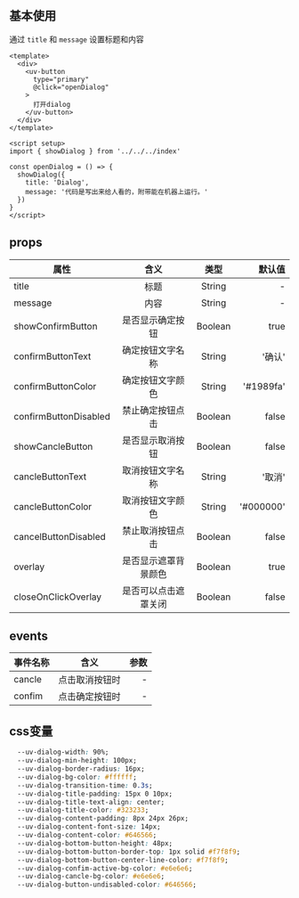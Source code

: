 <script setup>
import useCompStore from '../store/copname.js'
import { onMounted } from 'vue'
const compStore =useCompStore()

onMounted(()=>{
  compStore.updateName('dialog')
})

</script>

## 基本使用

通过 `title` 和 `message` 设置标题和内容

```vue
<template>
  <div>
    <uv-button
      type="primary"
      @click="openDialog"
    >
      打开dialog
    </uv-button>
  </div>
</template>

<script setup>
import { showDialog } from '../../../index'

const openDialog = () => {
  showDialog({
    title: 'Dialog',
    message: '代码是写出来给人看的，附带能在机器上运行。'
  })
}
</script>
```

 ## props

| 属性                  |         含义         |  类型   |    默认值 |
| --------------------- | :------------------: | :-----: | --------: |
| title                 |         标题         | String  |         - |
| message               |         内容         | String  |         - |
| showConfirmButton     |   是否显示确定按钮   | Boolean |      true |
| confirmButtonText     |   确定按钮文字名称   | String  |    '确认' |
| confirmButtonColor    |   确定按钮文字颜色   | String  | '#1989fa' |
| confirmButtonDisabled |   禁止确定按钮点击   | Boolean |     false |
| showCancleButton      |   是否显示取消按钮   | Boolean |     false |
| cancleButtonText      |   取消按钮文字名称   | String  |    '取消' |
| cancleButtonColor     |   取消按钮文字颜色   | String  | '#000000' |
| cancelButtonDisabled  |   禁止取消按钮点击   | Boolean |     false |
| overlay               | 是否显示遮罩背景颜色 | Boolean |      true |
| closeOnClickOverlay   | 是否可以点击遮罩关闭 | Boolean |     false |

## events

| 事件名称 |      含义      | 参数 |
| -------- | :------------: | ---: |
| cancle   | 点击取消按钮时 |    - |
| confim   | 点击确定按钮时 |    - |

## css变量

```css
  --uv-dialog-width: 90%;
  --uv-dialog-min-height: 100px;
  --uv-dialog-border-radius: 16px;
  --uv-dialog-bg-color: #ffffff;
  --uv-dialog-transition-time: 0.3s;
  --uv-dialog-title-padding: 15px 0 10px;
  --uv-dialog-title-text-align: center;
  --uv-dialog-title-color: #323233;
  --uv-dialog-content-padding: 8px 24px 26px;
  --uv-dialog-content-font-size: 14px;
  --uv-dialog-content-color: #646566;
  --uv-dialog-bottom-button-height: 48px;
  --uv-dialog-bottom-button-border-top: 1px solid #f7f8f9;
  --uv-dialog-bottom-button-center-line-color: #f7f8f9;
  --uv-dialog-confim-active-bg-color: #e6e6e6;
  --uv-dialog-cancle-bg-color: #e6e6e6;
  --uv-dialog-button-undisabled-color: #646566;
```